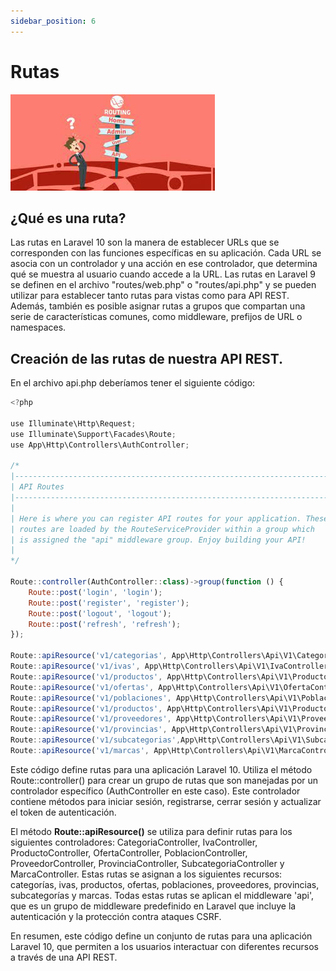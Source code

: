 ```yaml
---
sidebar_position: 6
---
```

# Rutas
![Conceptos](/assets/images/rutas.jpeg)

## ¿Qué es una ruta?

Las rutas en Laravel 10 son la manera de establecer URLs que se corresponden con las funciones específicas en su aplicación. Cada URL se asocia con un controlador y una acción en ese controlador, que determina qué se muestra al usuario cuando accede a la URL. Las rutas en Laravel 9 se definen en el archivo "routes/web.php" o "routes/api.php" y se pueden utilizar para establecer tanto rutas para vistas como para API REST. Además, también es posible asignar rutas a grupos que compartan una serie de características comunes, como middleware, prefijos de URL o namespaces.

## Creación de las rutas de nuestra API REST.

En el archivo api.php deberíamos tener el siguiente código:

```js title="routes\api.php"
<?php

use Illuminate\Http\Request;
use Illuminate\Support\Facades\Route;
use App\Http\Controllers\AuthController;

/*
|--------------------------------------------------------------------------
| API Routes
|--------------------------------------------------------------------------
|
| Here is where you can register API routes for your application. These
| routes are loaded by the RouteServiceProvider within a group which
| is assigned the "api" middleware group. Enjoy building your API!
|
*/

Route::controller(AuthController::class)->group(function () {
    Route::post('login', 'login');
    Route::post('register', 'register');
    Route::post('logout', 'logout');
    Route::post('refresh', 'refresh');
});

Route::apiResource('v1/categorias', App\Http\Controllers\Api\V1\CategoriaController::class)->middleware('api');
Route::apiResource('v1/ivas', App\Http\Controllers\Api\V1\IvaController::class);
Route::apiResource('v1/productos', App\Http\Controllers\Api\V1\ProductoController::class);
Route::apiResource('v1/ofertas', App\Http\Controllers\Api\V1\OfertaController::class);
Route::apiResource('v1/poblaciones', App\Http\Controllers\Api\V1\PoblacionController::class);
Route::apiResource('v1/productos', App\Http\Controllers\Api\V1\ProductoController::class);
Route::apiResource('v1/proveedores', App\Http\Controllers\Api\V1\ProveedorController::class);
Route::apiResource('v1/provincias', App\Http\Controllers\Api\V1\ProvinciaController::class);
Route::apiResource('v1/subcategorias',App\Http\Controllers\Api\V1\SubcategoriaController::class);
Route::apiResource('v1/marcas', App\Http\Controllers\Api\V1\MarcaController::class);
```
Este código define rutas para una aplicación Laravel 10. Utiliza el método Route::controller() para crear un grupo de rutas que son manejadas por un controlador específico (AuthController en este caso). Este controlador contiene métodos para iniciar sesión, registrarse, cerrar sesión y actualizar el token de autenticación.

El método **Route::apiResource()** se utiliza para definir rutas para los siguientes controladores: CategoriaController, IvaController, ProductoController, OfertaController, PoblacionController, ProveedorController, ProvinciaController, SubcategoriaController y MarcaController. Estas rutas se asignan a los siguientes recursos: categorías, ivas, productos, ofertas, poblaciones, proveedores, provincias, subcategorías y marcas. Todas estas rutas se aplican el middleware 'api', que es un grupo de middleware predefinido en Laravel que incluye la autenticación y la protección contra ataques CSRF.

En resumen, este código define un conjunto de rutas para una aplicación Laravel 10, que permiten a los usuarios interactuar con diferentes recursos a través de una API REST.




